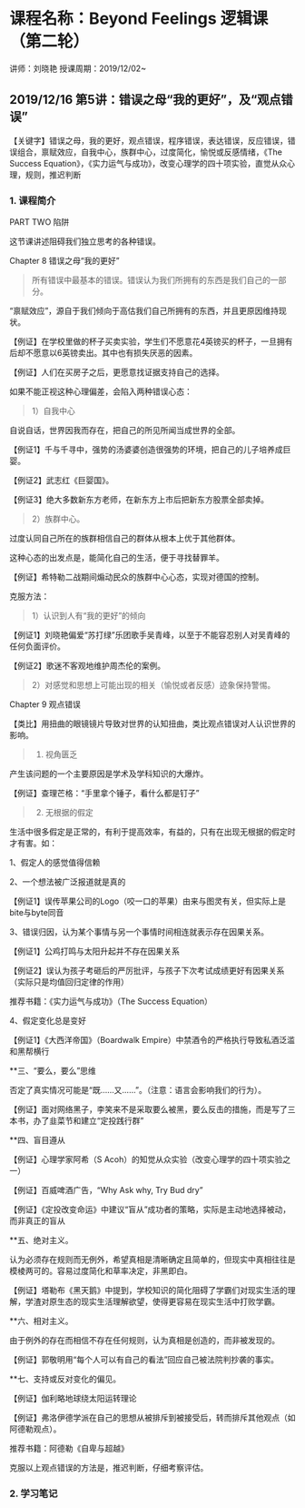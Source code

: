 # 课程名称：Beyond Feelings 逻辑课（第二轮）

讲师：刘晓艳 授课周期：2019/12/02~

## 2019/12/16 第5讲：错误之母“我的更好”，及“观点错误”
 
【关键字】错误之母，我的更好，观点错误，程序错误，表达错误，反应错误，错误组合，禀赋效应，自我中心，族群中心，过度简化，愉悦或反感情绪，《The Success Equation》，《实力运气与成功》，改变心理学的四十项实验，直觉从众心理，规则，推迟判断

### 1. 课程简介

PART TWO 陷阱

这节课讲述阻碍我们独立思考的各种错误。

Chapter 8 错误之母“我的更好”

> 所有错误中最基本的错误。错误认为我们所拥有的东西是我们自己的一部分。

“禀赋效应”，源自于我们倾向于高估我们自己所拥有的东西，并且更原因维持现状。

【例证】在学校里做的杯子买卖实验，学生们不愿意花4英镑买的杯子，一旦拥有后却不愿意以6英镑卖出。其中也有损失厌恶的因素。

【例证】人们在买房子之后，更愿意找证据支持自己的选择。


如果不能正视这种心理偏差，会陷入两种错误心态：

> 1）自我中心

自说自话，世界因我而存在，把自己的所见所闻当成世界的全部。

【例证1】千与千寻中，强势的汤婆婆创造很强势的环境，把自己的儿子培养成巨婴。

【例证2】武志红《巨婴国》。

【例证3】绝大多数新东方老师，在新东方上市后把新东方股票全部卖掉。

> 2）族群中心。

过度认同自己所在的族群相信自己的群体从根本上优于其他群体。

这种心态的出发点是，能简化自己的生活，便于寻找替罪羊。

【例证】希特勒二战期间煽动民众的族群中心心态，实现对德国的控制。


克服方法：

> 1）认识到人有“我的更好”的倾向

【例证1】刘晓艳偏爱“苏打绿”乐团歌手吴青峰，以至于不能容忍别人对吴青峰的任何负面评价。

【例证2】歌迷不客观地维护周杰伦的案例。

> 2）对感觉和思想上可能出现的相关（愉悦或者反感）迹象保持警惕。



Chapter 9 观点错误

【类比】用扭曲的眼镜镜片导致对世界的认知扭曲，类比观点错误对人认识世界的影响。

> 1) 视角匮乏

产生该问题的一个主要原因是学术及学科知识的大爆炸。

【例证】查理芒格：“手里拿个锤子，看什么都是钉子”

> 2) 无根据的假定

生活中很多假定是正常的，有利于提高效率，有益的，只有在出现无根据的假定时才有害。如：

1、假定人的感觉值得信赖

2、一个想法被广泛报道就是真的

【例证1】误传苹果公司的Logo（咬一口的苹果）由来与图灵有关，但实际上是bite与byte同音

3、错误归因，认为某个事情与另一个事情时间相连就表示存在因果关系。

【例证1】公鸡打鸣与太阳升起并不存在因果关系

【例证2】误认为孩子考砸后的严厉批评，与孩子下次考试成绩更好有因果关系（实际只是均值回归定律的作用）

推荐书籍：《实力运气与成功》（The Success Equation）

4、假定变化总是变好

【例证1】《大西洋帝国》（Boardwalk Empire）中禁酒令的严格执行导致私酒泛滥和黑帮横行

**三、“要么，要么”思维

否定了真实情况可能是“既……又……”。（注意：语言会影响我们的行为）。

【例证】面对网络黑子，李笑来不是采取要么被黑，要么反击的措施，而是写了三本书，办了韭菜节和建立“定投践行群”

**四、盲目遵从

【例证】心理学家阿希（S Acoh）的知觉从众实验（改变心理学的四十项实验之一）

【例证】百威啤酒广告，“Why Ask why, Try Bud dry”

【例证】《定投改变命运》中建议“盲从”成功者的策略，实际是主动地选择被动，而非真正的盲从

**五、绝对主义。

认为必须存在规则而无例外，希望真相是清晰确定且简单的，但现实中真相往往是模棱两可的。容易过度简化和草率决定，非黑即白。

【例证】塔勒布《黑天鹅》中提到，学校知识的简化阻碍了学霸们对现实生活的理解，学渣对原生态的现实生活理解欲望，使得更容易在现实生活中打败学霸。

**六、相对主义。

由于例外的存在而相信不存在任何规则，认为真相是创造的，而非被发现的。

【例证】郭敬明用“每个人可以有自己的看法”回应自己被法院判抄袭的事实。

**七、支持或反对变化的偏见。

【例证】伽利略地球绕太阳运转理论

【例证】弗洛伊德学派在自己的思想从被排斥到被接受后，转而排斥其他观点（如阿德勒观点）。

推荐书籍：阿德勒《自卑与超越》

克服以上观点错误的方法是，推迟判断，仔细考察评估。


### 2. 学习笔记

